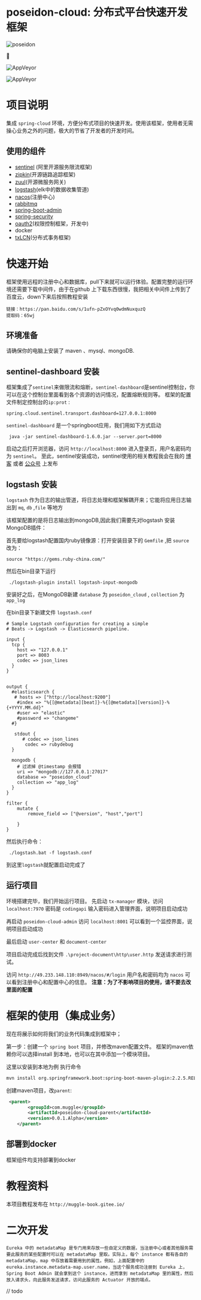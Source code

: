 
#  poseidon-cloud: 分布式平台快速开发框架

![poseidon](https://github.com/muggle0/poseidon-cloud/blob/master/project-document/png/factory.jpg?raw=true) 

 :penguin: 
 
![AppVeyor](https://img.shields.io/badge/cloud-poseidon-orange.svg)

![AppVeyor](https://img.shields.io/badge/jdk8-support-orange.svg)

# 项目说明

集成 `spring-cloud` 环境，方便分布式项目的快速开发。使用该框架，使用者无需操心业务之外的问题，极大的节省了开发者的开发时间。

## 使用的组件
- [sentinel](https://github.com/alibaba/spring-cloud-alibaba/wiki/Sentinel "点我") (阿里开源服务限流框架)
- [zipkin](https://github.com/openzipkin/zipkin/wiki "点我")(开源链路追踪框架)
- [zuul](https://github.com/Netflix/zuul/wiki "点我")(开源微服务网关)
- [logstash](https://www.elastic.co/cn/logstash "点我")(elk中的数据收集管道)
- [nacos](https://nacos.io/zh-cn/docs/what-is-nacos.html "点我")(注册中心)
- [rabbitmq]( https://muggle.javaboy.org/2019/08/30/rabbitmq/ "点我")
- [spring-boot-admin](https://codecentric.github.io/spring-boot-admin/current/ "应用监控")
- [spring-security](https://muggle.javaboy.org/2019/04/20/springSecurity2/ "权限控制框架")
- [oauth2](https://muggle.javaboy.org/2019/04/12/security-oauth2%E5%AD%A6%E4%B9%A0%E7%AC%94%E8%AE%B0/ "点我")(权限控制框架，开发中)
- docker
- [txLCN](http://www.txlcn.org/zh-cn/docs/preface.html "点我")(分布式事务框架)

# 快速开始
框架使用远程的注册中心和数据库，pull下来就可以运行体验。配置完整的运行环境还需要下载中间件，由于在github 上下载东西很慢，我把相关中间件上传到了百度云，down下来后按照教程安装

```
链接：https://pan.baidu.com/s/1ufn-pZxOYvq0wdmNuxquzQ 
提取码：65wj 
```
## 环境准备
请确保你的电脑上安装了 maven 、mysql、mongoDB.
 
## sentinel-dashboard 安装
框架集成了`sentinel`来做限流和熔断，`sentinel-dashboard`是sentinel控制台，你可以在这个控制台里面看到各个资源的访问情况，配置熔断规则等。
框架的配置文件制定控制台的`ip:prot` :
```properties
spring.cloud.sentinel.transport.dashboard=127.0.0.1:8000
```
`sentinel-dashboard` 是一个springboot应用，我们用如下方式启动
```properties
 java -jar sentinel-dashboard-1.6.0.jar --server.port=8000
```
启动之后打开浏览器，访问 `http://localhost:8000` 进入登录页，用户名密码均为 `sentinel`。
至此，sentinel安装成功，sentinel使用的相关教程我会在我的 [博客](https://muggle.javaboy.org/) 或者 [公众号](https://muggle.javaboy.org/2019/03/20/home/) 上发布

##  logstash 安装
`logstash` 作为日志的输出管道，将日志处理和框架解耦开来；它能将应用日志输出到 `mq`, `db` ,`file` 等地方

该框架配置的是将日志输出到mongoDB,因此我们需要先对logstash 安装MongoDB插件：

首先要给logstash配置国内ruby镜像源：打开安装目录下的 `Gemfile` ,把 `source` 改为：
```properties
source "https://gems.ruby-china.com/"
```
然后在bin目录下运行

```aidl
 ./logstash-plugin install logstash-input-mongodb
```

安装好之后，在MongoDB新建 `database` 为 `poseidon_cloud` , `collection` 为 `app_log`

在bin目录下新建文件 `logstash.conf`

```config
# Sample Logstash configuration for creating a simple
# Beats -> Logstash -> Elasticsearch pipeline.

input {
  tcp {
	host => "127.0.0.1"
    port => 8003
	codec => json_lines
  }
}


output {
  #elasticsearch {
   # hosts => ["http://localhost:9200"]
    #index => "%{[@metadata][beat]}-%{[@metadata][version]}-%{+YYYY.MM.dd}"
    #user => "elastic"
    #password => "changeme"
  #}
	
   stdout {
      # codec => json_lines
	   codec => rubydebug
  }
  
  mongodb {
	# 过滤掉 @timestamp 会报错
    uri => "mongodb://127.0.0.1:27017"
    database => "poseidon_cloud"
    collection => "app_log"
  }
}

filter {
    mutate {
		remove_field => ["@version", "host","port"]
    
    }
}
```

然后执行命令：
```aidl
 ./logstash.bat -f logstash.conf
```
到这里`logstash`就配置启动完成了

## 运行项目

环境搭建完毕，我们开始运行项目。
先启动 `tx-manager` 模块，访问 `localhost:7970` 密码是 `codingapi` 输入密码进入管理界面，说明项目启动成功

再启动 `poseidon-cloud-admin` 访问 `localhost:8001` 可以看到一个监控界面，说明项目启动成功

最后启动 `user-center` 和 `document-center`

项目启动完成后找到文件 `.\project-document\http\user.http` 发送请求进行测试。

访问 `http://49.233.148.110:8949/nacos/#/login` 用户名和密码均为 `nacos` 可以看到注册中心和配置中心的信息。
**注意：为了不影响项目的使用，请不要去改里面的配置**

# 框架的使用（集成业务）

现在将展示如何将我们的业务代码集成到框架中；

第一步：创建一个 `spring boot` 项目，并修改maven配置文件。 框架的maven依赖你可以选择install 到本地，也可以在其中添加一个模块项目。

这里以安装到本地为例
执行命令

```xml
mvn install org.springframework.boot:spring-boot-maven-plugin:2.2.5.RELEASE:build-info
```
创建maven项目，改`parent`:

```xml
 <parent>
        <groupId>com.muggle</groupId>
        <artifactId>poseidon-cloud-parent</artifactId>
        <version>0.0.1.Alpha</version>
    </parent>
```

## 部署到docker

框架组件均支持部署到docker

# 教程资料

本项目教程发布在 `http://muggle-book.gitee.io/` 

# 二次开发

 

```
Eureka 中的 metadataMap 是专门用来存放一些自定义的数据，当注册中心或者其他服务需要此服务的某些配置时可以在 metadataMap 里取。实际上，每个 instance 都有各自的 metadataMap，map 中存放着需要用到的属性。例如，上面配置中的 eureka.instance.metadata-map.user.name，当这个服务成功注册到 Eureka 上，Spring Boot Admin 就会拿到这个 instance，进而拿到 metadataMap 里的属性，然后放入请求头，向此服务发送请求，访问此服务的 Actuator 开放的端点。
```

// todo 